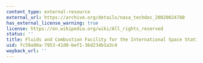 ```yaml
---
content_type: external-resource
external_url: https://archive.org/details/nasa_techdoc_20020024780
has_external_license_warning: true
license: https://en.wikipedia.org/wiki/All_rights_reserved
status: ''
title: Fluids and Combustion Facility for the International Space Station
uid: fc59a98a-7953-41d0-bef1-36d234b1a3c4
wayback_url: ''
---
```

